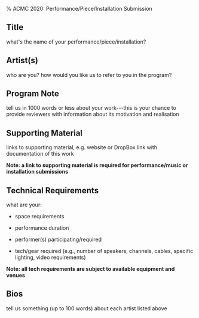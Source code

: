 % ACMC 2020: Performance/Piece/Installation Submission

## Title

what's the name of your performance/piece/installation?

## Artist(s)

who are you? how would you like us to refer to you in the program?

## Program Note

tell us in 1000 words or less about your work---this is your chance to provide
reviewers with information about its motivation and realisation

## Supporting Material

links to supporting material, e.g. website or DropBox link with documentation
of this work

**Note: a link to supporting material is required for performance/music or
installation submissions**

## Technical Requirements

what are your:

- space requirements

- performance duration

- performer(s) participating/required

- tech/gear required (e.g., number of speakers, channels, cables, specific lighting, video requirements)

**Note: all tech requirements are subject to available equipment and
venues**

## Bios

tell us something (up to 100 words) about each artist listed above
